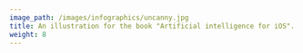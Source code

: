 ```yaml
---
image_path: /images/infographics/uncanny.jpg
title: An illustration for the book "Artificial intelligence for iOS".
weight: 8
---
```

